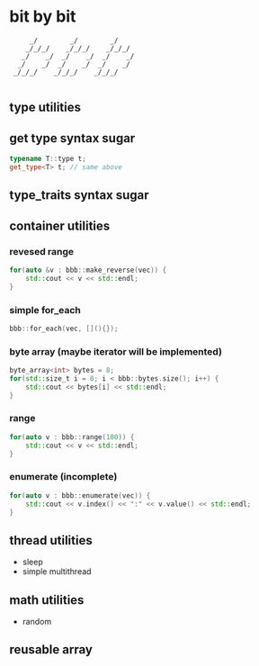 # bit by bit

```
     _/        _/        _/
    _/_/_/    _/_/_/    _/_/_/
   _/    _/  _/    _/  _/    _/
  _/    _/  _/    _/  _/    _/
 _/_/_/    _/_/_/    _/_/_/
 
```

## type utilities

## get type syntax sugar

```cpp
typename T::type t;
get_type<T> t; // same above
```

## type_traits syntax sugar

## container utilities

### revesed range

```cpp
for(auto &v : bbb::make_reverse(vec)) {
	std::cout << v << std::endl;
}
```

### simple for_each

```cpp
bbb::for_each(vec, [](){});
```

### byte array (maybe iterator will be implemented)

```cpp
byte_array<int> bytes = 8;
for(std::size_t i = 0; i < bbb::bytes.size(); i++) {
	std::cout << bytes[i] << std::endl;
}
```

### range

```cpp
for(auto v : bbb::range(100)) {
	std::cout << v << std::endl;
}
```

### enumerate (incomplete)

```cpp
for(auto v : bbb::enumerate(vec)) {
	std::cout << v.index() << ":" << v.value() << std::endl;
}
```

## thread utilities

* sleep
* simple multithread

## math utilities

* random

## reusable array
